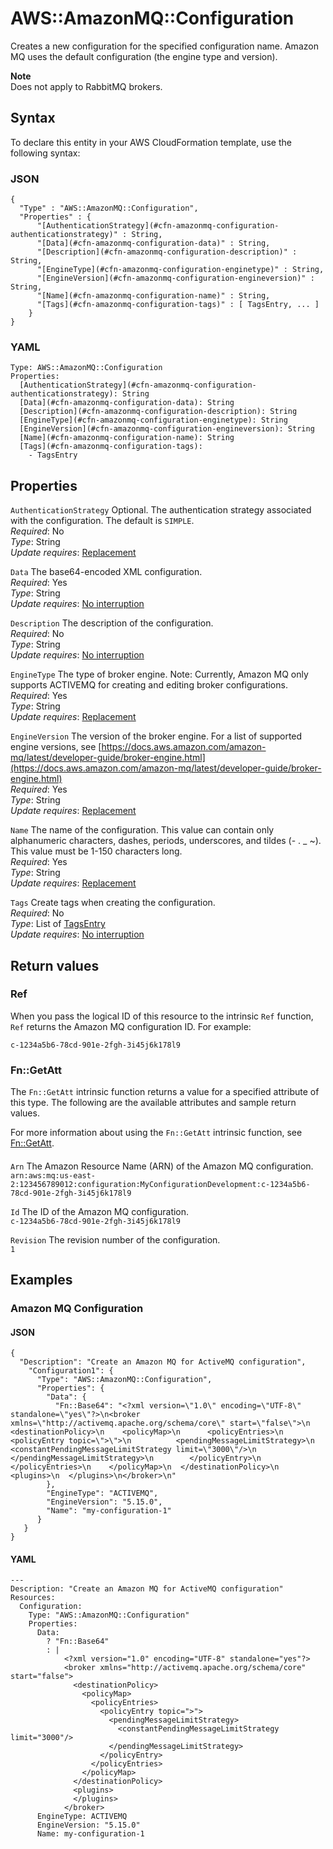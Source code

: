 # AWS::AmazonMQ::Configuration<a name="aws-resource-amazonmq-configuration"></a>

Creates a new configuration for the specified configuration name\. Amazon MQ uses the default configuration \(the engine type and version\)\.

**Note**  
Does not apply to RabbitMQ brokers\.

## Syntax<a name="aws-resource-amazonmq-configuration-syntax"></a>

To declare this entity in your AWS CloudFormation template, use the following syntax:

### JSON<a name="aws-resource-amazonmq-configuration-syntax.json"></a>

```
{
  "Type" : "AWS::AmazonMQ::Configuration",
  "Properties" : {
      "[AuthenticationStrategy](#cfn-amazonmq-configuration-authenticationstrategy)" : String,
      "[Data](#cfn-amazonmq-configuration-data)" : String,
      "[Description](#cfn-amazonmq-configuration-description)" : String,
      "[EngineType](#cfn-amazonmq-configuration-enginetype)" : String,
      "[EngineVersion](#cfn-amazonmq-configuration-engineversion)" : String,
      "[Name](#cfn-amazonmq-configuration-name)" : String,
      "[Tags](#cfn-amazonmq-configuration-tags)" : [ TagsEntry, ... ]
    }
}
```

### YAML<a name="aws-resource-amazonmq-configuration-syntax.yaml"></a>

```
Type: AWS::AmazonMQ::Configuration
Properties: 
  [AuthenticationStrategy](#cfn-amazonmq-configuration-authenticationstrategy): String
  [Data](#cfn-amazonmq-configuration-data): String
  [Description](#cfn-amazonmq-configuration-description): String
  [EngineType](#cfn-amazonmq-configuration-enginetype): String
  [EngineVersion](#cfn-amazonmq-configuration-engineversion): String
  [Name](#cfn-amazonmq-configuration-name): String
  [Tags](#cfn-amazonmq-configuration-tags): 
    - TagsEntry
```

## Properties<a name="aws-resource-amazonmq-configuration-properties"></a>

`AuthenticationStrategy`  <a name="cfn-amazonmq-configuration-authenticationstrategy"></a>
Optional\. The authentication strategy associated with the configuration\. The default is `SIMPLE`\.  
*Required*: No  
*Type*: String  
*Update requires*: [Replacement](https://docs.aws.amazon.com/AWSCloudFormation/latest/UserGuide/using-cfn-updating-stacks-update-behaviors.html#update-replacement)

`Data`  <a name="cfn-amazonmq-configuration-data"></a>
The base64\-encoded XML configuration\.  
*Required*: Yes  
*Type*: String  
*Update requires*: [No interruption](https://docs.aws.amazon.com/AWSCloudFormation/latest/UserGuide/using-cfn-updating-stacks-update-behaviors.html#update-no-interrupt)

`Description`  <a name="cfn-amazonmq-configuration-description"></a>
The description of the configuration\.  
*Required*: No  
*Type*: String  
*Update requires*: [No interruption](https://docs.aws.amazon.com/AWSCloudFormation/latest/UserGuide/using-cfn-updating-stacks-update-behaviors.html#update-no-interrupt)

`EngineType`  <a name="cfn-amazonmq-configuration-enginetype"></a>
The type of broker engine\. Note: Currently, Amazon MQ only supports ACTIVEMQ for creating and editing broker configurations\.  
*Required*: Yes  
*Type*: String  
*Update requires*: [Replacement](https://docs.aws.amazon.com/AWSCloudFormation/latest/UserGuide/using-cfn-updating-stacks-update-behaviors.html#update-replacement)

`EngineVersion`  <a name="cfn-amazonmq-configuration-engineversion"></a>
The version of the broker engine\. For a list of supported engine versions, see [https://docs.aws.amazon.com/amazon-mq/latest/developer-guide/broker-engine.html](https://docs.aws.amazon.com/amazon-mq/latest/developer-guide/broker-engine.html)  
*Required*: Yes  
*Type*: String  
*Update requires*: [Replacement](https://docs.aws.amazon.com/AWSCloudFormation/latest/UserGuide/using-cfn-updating-stacks-update-behaviors.html#update-replacement)

`Name`  <a name="cfn-amazonmq-configuration-name"></a>
The name of the configuration\. This value can contain only alphanumeric characters, dashes, periods, underscores, and tildes \(\- \. \_ \~\)\. This value must be 1\-150 characters long\.  
*Required*: Yes  
*Type*: String  
*Update requires*: [Replacement](https://docs.aws.amazon.com/AWSCloudFormation/latest/UserGuide/using-cfn-updating-stacks-update-behaviors.html#update-replacement)

`Tags`  <a name="cfn-amazonmq-configuration-tags"></a>
Create tags when creating the configuration\.  
*Required*: No  
*Type*: List of [TagsEntry](aws-properties-amazonmq-configuration-tagsentry.md)  
*Update requires*: [No interruption](https://docs.aws.amazon.com/AWSCloudFormation/latest/UserGuide/using-cfn-updating-stacks-update-behaviors.html#update-no-interrupt)

## Return values<a name="aws-resource-amazonmq-configuration-return-values"></a>

### Ref<a name="aws-resource-amazonmq-configuration-return-values-ref"></a>

 When you pass the logical ID of this resource to the intrinsic `Ref` function, `Ref` returns the Amazon MQ configuration ID\. For example: 

 `c-1234a5b6-78cd-901e-2fgh-3i45j6k178l9` 

### Fn::GetAtt<a name="aws-resource-amazonmq-configuration-return-values-fn--getatt"></a>

The `Fn::GetAtt` intrinsic function returns a value for a specified attribute of this type\. The following are the available attributes and sample return values\.

For more information about using the `Fn::GetAtt` intrinsic function, see [Fn::GetAtt](https://docs.aws.amazon.com/AWSCloudFormation/latest/UserGuide/intrinsic-function-reference-getatt.html)\.

#### <a name="aws-resource-amazonmq-configuration-return-values-fn--getatt-fn--getatt"></a>

`Arn`  <a name="Arn-fn::getatt"></a>
The Amazon Resource Name \(ARN\) of the Amazon MQ configuration\.  
 `arn:aws:mq:us-east-2:123456789012:configuration:MyConfigurationDevelopment:c-1234a5b6-78cd-901e-2fgh-3i45j6k178l9` 

`Id`  <a name="Id-fn::getatt"></a>
The ID of the Amazon MQ configuration\.  
 `c-1234a5b6-78cd-901e-2fgh-3i45j6k178l9` 

`Revision`  <a name="Revision-fn::getatt"></a>
The revision number of the configuration\.  
 `1` 

## Examples<a name="aws-resource-amazonmq-configuration--examples"></a>

### Amazon MQ Configuration<a name="aws-resource-amazonmq-configuration--examples--Amazon_MQ_Configuration"></a>

#### JSON<a name="aws-resource-amazonmq-configuration--examples--Amazon_MQ_Configuration--json"></a>

```
{
  "Description": "Create an Amazon MQ for ActiveMQ configuration",
    "Configuration1": {
      "Type": "AWS::AmazonMQ::Configuration",
      "Properties": {
        "Data": {
          "Fn::Base64": "<?xml version=\"1.0\" encoding=\"UTF-8\" standalone=\"yes\"?>\n<broker xmlns=\"http://activemq.apache.org/schema/core\" start=\"false\">\n  <destinationPolicy>\n    <policyMap>\n      <policyEntries>\n        <policyEntry topic=\">\">\n          <pendingMessageLimitStrategy>\n            <constantPendingMessageLimitStrategy limit=\"3000\"/>\n          </pendingMessageLimitStrategy>\n        </policyEntry>\n      </policyEntries>\n    </policyMap>\n  </destinationPolicy>\n  <plugins>\n  </plugins>\n</broker>\n"
        },
        "EngineType": "ACTIVEMQ",
        "EngineVersion": "5.15.0",
        "Name": "my-configuration-1"
      }
   }
}
```

#### YAML<a name="aws-resource-amazonmq-configuration--examples--Amazon_MQ_Configuration--yaml"></a>

```
--- 
Description: "Create an Amazon MQ for ActiveMQ configuration"
Resources: 
  Configuration: 
    Type: "AWS::AmazonMQ::Configuration"
    Properties: 
      Data: 
        ? "Fn::Base64"
        : |
            <?xml version="1.0" encoding="UTF-8" standalone="yes"?>
            <broker xmlns="http://activemq.apache.org/schema/core" start="false">
              <destinationPolicy>
                <policyMap>
                  <policyEntries>
                    <policyEntry topic=">">
                      <pendingMessageLimitStrategy>
                        <constantPendingMessageLimitStrategy limit="3000"/>
                      </pendingMessageLimitStrategy>
                    </policyEntry>
                  </policyEntries>
                </policyMap>
              </destinationPolicy>
              <plugins>
              </plugins>
            </broker>
      EngineType: ACTIVEMQ
      EngineVersion: "5.15.0"
      Name: my-configuration-1
```